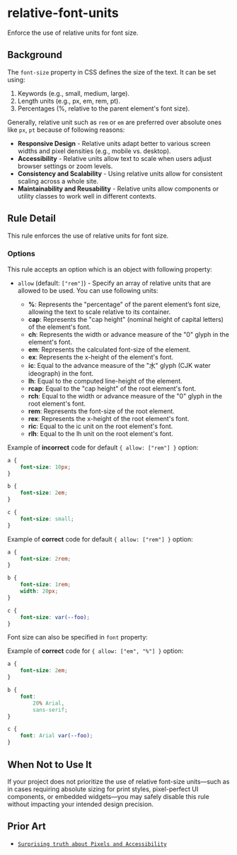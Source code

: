 # relative-font-units

Enforce the use of relative units for font size.

## Background

The `font-size` property in CSS defines the size of the text. It can be set using:

1. Keywords (e.g., small, medium, large).
1. Length units (e.g., px, em, rem, pt).
1. Percentages (%, relative to the parent element's font size).

Generally, relative unit such as `rem` or `em` are preferred over absolute ones like `px`, `pt` because of following reasons:

- **Responsive Design** - Relative units adapt better to various screen widths and pixel densities (e.g., mobile vs. desktop).
- **Accessibility** - Relative units allow text to scale when users adjust browser settings or zoom levels.
- **Consistency and Scalability** - Using relative units allow for consistent scaling across a whole site.
- **Maintainability and Reusability** - Relative units allow components or utility classes to work well in different contexts.

## Rule Detail

This rule enforces the use of relative units for font size.

### Options

This rule accepts an option which is an object with following property:

- `allow` (default: `["rem"]`) - Specify an array of relative units that are allowed to be used. You can use following units:

    - **%**: Represents the "percentage" of the parent element’s font size, allowing the text to scale relative to its container.
    - **cap**: Represents the "cap height" (nominal height of capital letters) of the element's font.
    - **ch**: Represents the width or advance measure of the "0" glyph in the element's font.
    - **em**: Represents the calculated font-size of the element.
    - **ex**: Represents the x-height of the element's font.
    - **ic**: Equal to the advance measure of the "水" glyph (CJK water ideograph) in the font.
    - **lh**: Equal to the computed line-height of the element.
    - **rcap**: Equal to the "cap height" of the root element's font.
    - **rch**: Equal to the width or advance measure of the "0" glyph in the root element's font.
    - **rem**: Represents the font-size of the root element.
    - **rex**: Represents the x-height of the root element's font.
    - **ric**: Equal to the ic unit on the root element's font.
    - **rlh**: Equal to the lh unit on the root element's font.

Example of **incorrect** code for default `{ allow: ["rem"] }` option:

```css
a {
	font-size: 10px;
}

b {
	font-size: 2em;
}

c {
	font-size: small;
}
```

Example of **correct** code for default `{ allow: ["rem"] }` option:

```css
a {
	font-size: 2rem;
}

b {
	font-size: 1rem;
	width: 20px;
}

c {
	font-size: var(--foo);
}
```

Font size can also be specified in `font` property:

Example of **correct** code for `{ allow: ["em", "%"] }` option:

```css
a {
	font-size: 2em;
}

b {
	font:
		20% Arial,
		sans-serif;
}

c {
	font: Arial var(--foo);
}
```

## When Not to Use It

If your project does not prioritize the use of relative font-size units—such as in cases requiring absolute sizing for print styles, pixel-perfect UI components, or embedded widgets—you may safely disable this rule without impacting your intended design precision.

## Prior Art

- [`Surprising truth about Pixels and Accessibility`](https://www.joshwcomeau.com/css/surprising-truth-about-pixels-and-accessibility/)
